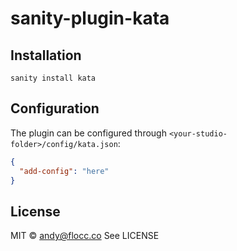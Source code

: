 # sanity-plugin-kata

## Installation

```
sanity install kata
```

## Configuration

The plugin can be configured through `<your-studio-folder>/config/kata.json`:

```json
{
  "add-config": "here"
}
```

## License

MIT © andy@flocc.co
See LICENSE